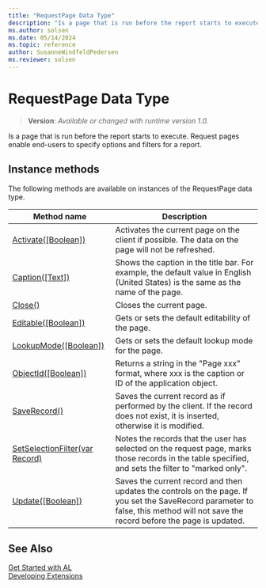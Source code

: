 ```yaml
---
title: "RequestPage Data Type"
description: "Is a page that is run before the report starts to execute."
ms.author: solsen
ms.date: 05/14/2024
ms.topic: reference
author: SusanneWindfeldPedersen
ms.reviewer: solsen
---
```

[//]: # (START>DO_NOT_EDIT)
[//]: # (IMPORTANT:Do not edit any of the content between here and the END>DO_NOT_EDIT.)
[//]: # (Any modifications should be made in the .xml files in the ModernDev repo.)
# RequestPage Data Type
> **Version**: _Available or changed with runtime version 1.0._

Is a page that is run before the report starts to execute. Request pages enable end-users to specify options and filters for a report.



## Instance methods
The following methods are available on instances of the RequestPage data type.

|Method name|Description|
|-----------|-----------|
|[Activate([Boolean])](requestpage-activate-method.md)|Activates the current page on the client if possible. The data on the page will not be refreshed.|
|[Caption([Text])](requestpage-caption-method.md)|Shows the caption in the title bar. For example, the default value in English (United States) is the same as the name of the page.|
|[Close()](requestpage-close-method.md)|Closes the current page.|
|[Editable([Boolean])](requestpage-editable-method.md)|Gets or sets the default editability of the page.|
|[LookupMode([Boolean])](requestpage-lookupmode-method.md)|Gets or sets the default lookup mode for the page.|
|[ObjectId([Boolean])](requestpage-objectid-method.md)|Returns a string in the "Page xxx" format, where xxx is the caption or ID of the application object.|
|[SaveRecord()](requestpage-saverecord-method.md)|Saves the current record as if performed by the client. If the record does not exist, it is inserted, otherwise it is modified.|
|[SetSelectionFilter(var Record)](requestpage-setselectionfilter-method.md)|Notes the records that the user has selected on the request page, marks those records in the table specified, and sets the filter to "marked only".|
|[Update([Boolean])](requestpage-update-method.md)|Saves the current record and then updates the controls on the page. If you set the SaveRecord parameter to false, this method will not save the record before the page is updated.|

[//]: # (IMPORTANT: END>DO_NOT_EDIT)
## See Also
[Get Started with AL](../../devenv-get-started.md)  
[Developing Extensions](../../devenv-dev-overview.md)  